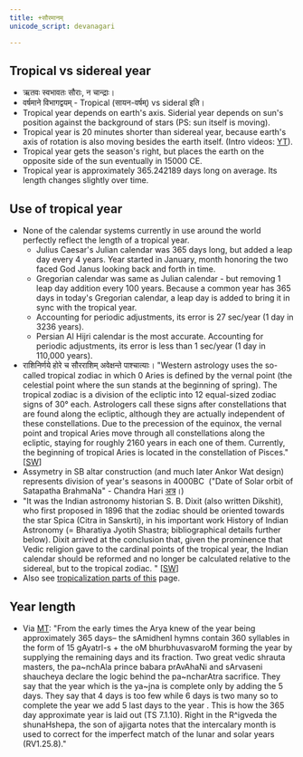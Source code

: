 ```yaml
---
title: +सौरमानम्
unicode_script: devanagari

---
```


## Tropical vs sidereal year

- ऋतवः स्वभावतः सौराः, न चान्द्राः। 
- वर्षमाने विभागद्वयम् - Tropical (सायन-वर्षम्) vs sideral इति। 
- Tropical year depends on earth's axis. Siderial year depends on sun's position against the background of stars (PS: sun itself is moving).
- Tropical year is 20 minutes shorter than sidereal year, because earth's axis of rotation is also moving besides the earth itself. (Intro videos: [YT](https://www.youtube.com/watch?v=adzx547ptck)).
- Tropical year gets the season's right, but places the earth on the opposite side of the sun eventually in 15000 CE. 
- Tropical year is approximately 365.242189 days long on average. Its length changes slightly over time.



## Use of tropical year

- None of the calendar systems currently in use around the world perfectly reflect the length of a tropical year.
  - Julius Caesar's Julian calendar was 365 days long, but added a leap day every 4 years. Year started in January, month honoring the two faced God Janus looking back and forth in time.
  - Gregorian calendar was same as Julian calendar - but removing 1 leap day addition every 100 years. Because a common year has 365 days in today's Gregorian calendar, a leap day is added to bring it in sync with the tropical year.
  - Accounting for periodic adjustments, its error is 27 sec/year (1 day in 3236 years). 
  - Persian Al Hijri calendar is the most accurate. Accounting for periodic adjustments, its error is less than 1 sec/year (1 day in 110,000 years).
- राशिनिर्णये होरे च सौरराशिम् अवेक्षन्ते पाश्चात्याः। "Western astrology uses the so-called tropical zodiac in which 0 Aries is defined by the vernal point (the celestial point where the sun stands at the beginning of spring). The tropical zodiac is a division of the ecliptic into 12 equal-sized zodiac signs of 30° each. Astrologers call these signs after constellations that are found along the ecliptic, although they are actually independent of these constellations. Due to the precession of the equinox, the vernal point and tropical Aries move through all constellations along the ecliptic, staying for roughly 2160 years in each one of them. Currently, the beginning of tropical Aries is located in the constellation of Pisces." \[[SW](http://www.astro.com/swisseph/swisseph.htm#_Toc465773505)\]
- Assymetry in SB altar construction (and much later Ankor Wat design) represents division of year's seasons in 4000BC  ("Date of Solar orbit of Satapatha BrahmaNa" - Chandra Hari [अत्र](http://www.insa.nic.in/writereaddata/UpLoadedFiles/IJHS/Vol35_1_2_KCHari.pdf)।)
- "It was the Indian astronomy historian S. B. Dixit (also written Dikshit), who first proposed in 1896 that the zodiac should be oriented towards the star Spica (Citra in Sanskrti), in his important work History of Indian Astronomy (= Bharatiya Jyotih Shastra; bibliographical details further below). Dixit arrived at the conclusion that, given the prominence that Vedic religion gave to the cardinal points of the tropical year, the Indian calendar should be reformed and no longer be calculated relative to the sidereal, but to the tropical zodiac. " \[[SW](http://www.astro.com/swisseph/swisseph.htm#_Toc502931328)\]
- Also see [tropicalization parts of this](../naxatram/chAndra-naxatram/04_ayanAMshachayanam/) page.

## Year length
- Via [MT](https://manasataramgini.wordpress.com/2006/12/02/vedanga-jyotisha-and-other-ramblings-on-early-hindu-calenders/): "From the early times the Arya knew of the year being approximately 365 days– the sAmidhenI hymns contain 360 syllables in the form of 15 gAyatrI-s + the oM bhurbhuvasvaroM forming the year by supplying the remaining days and its fraction. Two great vedic shrauta masters, the pa~nchAla prince babara prAvAhaNi and sArvaseni shaucheya declare the logic behind the pa~ncharAtra sacrifice. They say that the year which is the ya~jna is complete only by adding the 5 days. They say that 4 days is too few while 6 days is two many so to complete the year we add 5 last days to the year . This is how the 365 day approximate year is laid out (TS 7.1.10). Right in the R^igveda the shunaHshepa, the son of ajigarta notes that the intercalary month is used to correct for the imperfect match of the lunar and solar years (RV1.25.8)."